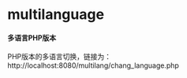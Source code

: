 # multilanguage

#### 多语言PHP版本

PHP版本的多语言切换，链接为：http://localhost:8080/multilang/chang_language.php


